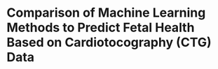 # Comparison of Machine Learning Methods to Predict Fetal Health Based on Cardiotocography (CTG) Data
